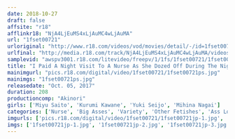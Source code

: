 ```yaml
---
date: 2018-10-27
draft: false
affsite: "r18"
afflinkr18: "NjA4LjEuMS4xLjAuMC4wLjAuMA"
url: "1fset00721"
urloriginal: "http://www.r18.com/videos/vod/movies/detail/-/id=1fset00721"
urlfinal: "http://media.r18.com/track/NjA4LjEuMS4xLjAuMC4wLjAuMA/videos/vod/movies/detail/-/id=1fset00721"
samplevid: "awspv3001.r18.com/litevideo/freepv/1/1fs/1fset00721/1fset00721_dmb_w.mp4"
title: "I Paid A Night Visit To A Nurse As She Dozed Off During The Night Shift 5"
mainimgurl: "pics.r18.com/digital/video/1fset00721/1fset00721ps.jpg"
mainimgs: "1fset00721ps.jpg"
releasedate: "Oct. 05, 2017"
duration: 208
productioncomp: "Akinori"
girls: ['Miyu Saito', 'Kurumi Kawane', 'Yuki Seijo', 'Mihina Nagai']
categories: ['Nurse', 'Big Asses', 'Variety', 'Other Fetishes', 'Ass Lover', 'Hi-Def']
imgurls: ['pics.r18.com/digital/video/1fset00721/1fset00721jp-1.jpg', 'pics.r18.com/digital/video/1fset00721/1fset00721jp-2.jpg', 'pics.r18.com/digital/video/1fset00721/1fset00721jp-3.jpg', 'pics.r18.com/digital/video/1fset00721/1fset00721jp-4.jpg', 'pics.r18.com/digital/video/1fset00721/1fset00721jp-5.jpg', 'pics.r18.com/digital/video/1fset00721/1fset00721jp-6.jpg', 'pics.r18.com/digital/video/1fset00721/1fset00721jp-7.jpg', 'pics.r18.com/digital/video/1fset00721/1fset00721jp-8.jpg', 'pics.r18.com/digital/video/1fset00721/1fset00721jp-9.jpg', 'pics.r18.com/digital/video/1fset00721/1fset00721jp-10.jpg', 'pics.r18.com/digital/video/1fset00721/1fset00721jp-11.jpg', 'pics.r18.com/digital/video/1fset00721/1fset00721jp-12.jpg', 'pics.r18.com/digital/video/1fset00721/1fset00721jp-13.jpg', 'pics.r18.com/digital/video/1fset00721/1fset00721jp-14.jpg', 'pics.r18.com/digital/video/1fset00721/1fset00721jp-15.jpg', 'pics.r18.com/digital/video/1fset00721/1fset00721jp-16.jpg', 'pics.r18.com/digital/video/1fset00721/1fset00721jp-17.jpg', 'pics.r18.com/digital/video/1fset00721/1fset00721jp-18.jpg', 'pics.r18.com/digital/video/1fset00721/1fset00721jp-19.jpg', 'pics.r18.com/digital/video/1fset00721/1fset00721jp-20.jpg']
imgs: ['1fset00721jp-1.jpg', '1fset00721jp-2.jpg', '1fset00721jp-3.jpg', '1fset00721jp-4.jpg', '1fset00721jp-5.jpg', '1fset00721jp-6.jpg', '1fset00721jp-7.jpg', '1fset00721jp-8.jpg', '1fset00721jp-9.jpg', '1fset00721jp-10.jpg', '1fset00721jp-11.jpg', '1fset00721jp-12.jpg', '1fset00721jp-13.jpg', '1fset00721jp-14.jpg', '1fset00721jp-15.jpg', '1fset00721jp-16.jpg', '1fset00721jp-17.jpg', '1fset00721jp-18.jpg', '1fset00721jp-19.jpg', '1fset00721jp-20.jpg']
---
```

